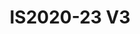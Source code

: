 ---
featured: true
title: IS2020-23 V3
tags:
- Island
width: 20
length: 20
description: Your own ‘Arc de Triomphe' (Triumph Arch) - this stunning design part
  of the Exclusive Collection is a sure trade show winner. Great visibility and the
  perfect booth to display your brands, products and services.</br></br>Includes:<ul><li>All
  Hardware as shown</li><li>New Graphics with your artwork</li><li>Lights</li><li>Counter</li><li>Furniture*
  (as per availability)</li><li>Friendly Expert Project Management</li></ul></br>Rent
  excludes flooring </br>*Own excludes furniture, flooring & monitors
rent: 54990
own: 117900
obj: 8880a0b30c0348559ae15c367bb9b7a5
images:
- url: assets/img/booths/IS2020-23-V3/1.jpg
- url: assets/img/booths/IS2020-23-V3/2.jpg
- url: assets/img/booths/IS2020-23-V3/3.jpg
- url: assets/img/booths/IS2020-23-V3/4.jpg
- url: assets/img/booths/IS2020-23-V3/5.jpg
- url: assets/img/booths/IS2020-23-V3/6.jpg
---